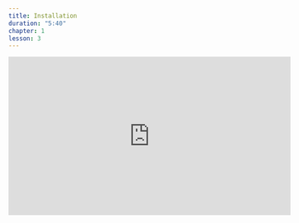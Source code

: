 ```yaml
---
title: Installation
duration: "5:40"
chapter: 1
lesson: 3
---
```


<iframe width="560" height="315" src="https://www.youtube.com/embed/kJ9uIWLuP1k" title="YouTube video player" frameborder="0" allow="accelerometer; autoplay; clipboard-write; encrypted-media; gyroscope; picture-in-picture; web-share" allowfullscreen></iframe>